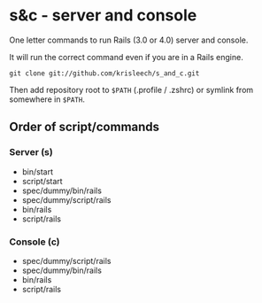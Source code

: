 # s&c - server and console

One letter commands to run Rails (3.0 or 4.0) server and console.

It will run the correct command even if you are in a Rails engine.

    git clone git://github.com/krisleech/s_and_c.git

Then add repository root to `$PATH` (.profile / .zshrc) or symlink from 
somewhere in `$PATH`.

## Order of script/commands

### Server (s)

* bin/start
* script/start
* spec/dummy/bin/rails
* spec/dummy/script/rails
* bin/rails
* script/rails

### Console (c)

* spec/dummy/script/rails
* spec/dummy/bin/rails
* bin/rails
* script/rails
